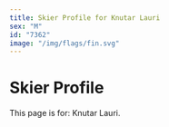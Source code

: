 ```yaml
---
title: Skier Profile for Knutar Lauri
sex: "M"
id: "7362"
image: "/img/flags/fin.svg" 
---
```


# Skier Profile

This page is for: Knutar Lauri.
    